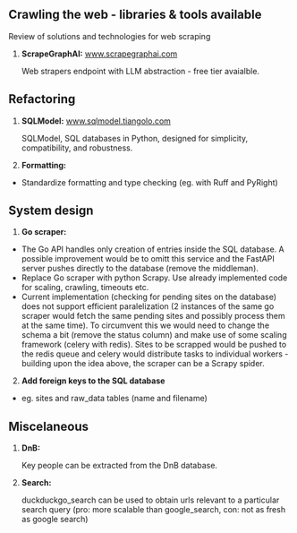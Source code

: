 ## Crawling the web - libraries & tools available

Review of solutions and technologies for web scraping

1. **ScrapeGraphAI:** www.scrapegraphai.com

   Web strapers endpoint with LLM abstraction - free tier avaialble.


## Refactoring

1. **SQLModel:** www.sqlmodel.tiangolo.com

   SQLModel, SQL databases in Python, designed for simplicity, compatibility, and robustness.

2. **Formatting:** 

- Standardize formatting and type checking (eg. with Ruff and PyRight)

## System design

1. **Go scraper:**
- The Go API handles only creation of entries inside the SQL database. A possible improvement would be to omitt this service and the FastAPI server pushes directly to the database (remove the middleman). 
- Replace Go scraper with python Scrapy. Use already implemented code for scaling, crawling, timeouts etc. 
- Current implementation (checking for pending sites on the database) does not support efficient paralelization (2 instances of the same go scraper would fetch the same pending sites and possibly process them at the same time). To circumvent this we would need to change the schema a bit (remove the status column) and make use of some scaling framework (celery with redis). Sites to be scrapped would be pushed to the redis queue and celery would distribute tasks to individual workers - building upon the idea above, the scraper can be a Scrapy spider. 

2. **Add foreign keys to the SQL database**

- eg. sites and raw_data tables (name and filename)


## Miscelaneous

1. **DnB:** 

   Key people can be extracted from the DnB database. 

2. **Search:** 

   duckduckgo_search can be used to obtain urls relevant to a particular search query (pro: more scalable than google_search, con: not as fresh as google search)


